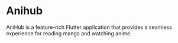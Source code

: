 # Anihub
AniHub is a feature-rich Flutter application that provides a seamless experience for reading manga and watching anime.
